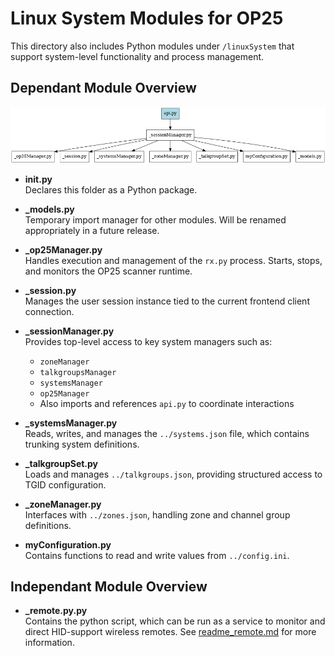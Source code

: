# Linux System Modules for OP25

This directory also includes Python modules under `/linuxSystem` that support system-level functionality and process management.

## Dependant Module Overview
![Organizational Chart](../html/static/images/modules_org.png)

- **__init__.py**  
  Declares this folder as a Python package.

- **_models.py**  
  Temporary import manager for other modules. Will be renamed appropriately in a future release.

- **_op25Manager.py**  
  Handles execution and management of the `rx.py` process. Starts, stops, and monitors the OP25 scanner runtime.

- **_session.py**  
  Manages the user session instance tied to the current frontend client connection.

- **_sessionManager.py**  
  Provides top-level access to key system managers such as:
  - `zoneManager`
  - `talkgroupsManager`
  - `systemsManager`
  - `op25Manager`
  - Also imports and references `api.py` to coordinate interactions

- **_systemsManager.py**  
  Reads, writes, and manages the `../systems.json` file, which contains trunking system definitions.

- **_talkgroupSet.py**  
  Loads and manages `../talkgroups.json`, providing structured access to TGID configuration.

- **_zoneManager.py**  
  Interfaces with `../zones.json`, handling zone and channel group definitions.

- **myConfiguration.py**  
  Contains functions to read and write values from `../config.ini`.

## Independant Module Overview
- **_remote.py.py**  
  Contains the python script, which can be run as a service to monitor and direct HID-support wireless remotes. See [readme_remote.md](readme_remote.md) for more information.
